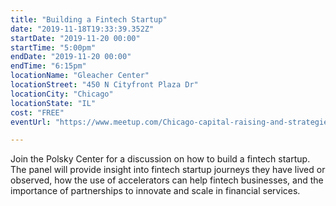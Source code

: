 ```yaml
---
title: "Building a Fintech Startup"
date: "2019-11-18T19:33:39.352Z"
startDate: "2019-11-20 00:00"
startTime: "5:00pm"
endDate: "2019-11-20 00:00"
endTime: "6:15pm"
locationName: "Gleacher Center"
locationStreet: "450 N Cityfront Plaza Dr"
locationCity: "Chicago"
locationState: "IL"
cost: "FREE"
eventUrl: "https://www.meetup.com/Chicago-capital-raising-and-strategies-group/events/266548666/"

---
```


Join the Polsky Center for a discussion on how to build a fintech startup. The panel will provide insight into fintech startup journeys they have lived or observed, how the use of accelerators can help fintech businesses, and the importance of partnerships to innovate and scale in financial services.

